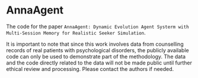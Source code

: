 # AnnaAgent

The code for the paper `AnnaAgent: Dynamic Evolution Agent Systerm with Multi-Session Memory for Realistic Seeker Simulation`.

It is important to note that since this work involves data from counselling records of real patients with psychological disorders, the publicly available code can only be used to demonstrate part of the methodology. The data and the code directly related to the data will not be made public until further ethical review and processing. Please contact the authors if needed.

